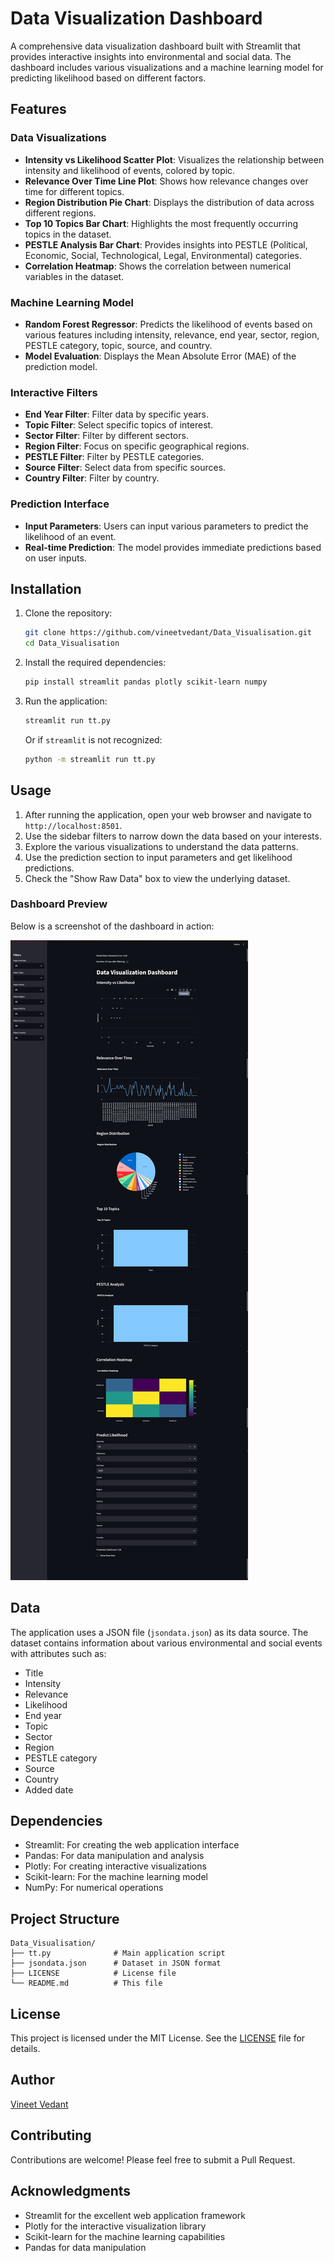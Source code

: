 # Data Visualization Dashboard

A comprehensive data visualization dashboard built with Streamlit that provides interactive insights into environmental and social data. The dashboard includes various visualizations and a machine learning model for predicting likelihood based on different factors.

## Features

### Data Visualizations
- **Intensity vs Likelihood Scatter Plot**: Visualizes the relationship between intensity and likelihood of events, colored by topic.
- **Relevance Over Time Line Plot**: Shows how relevance changes over time for different topics.
- **Region Distribution Pie Chart**: Displays the distribution of data across different regions.
- **Top 10 Topics Bar Chart**: Highlights the most frequently occurring topics in the dataset.
- **PESTLE Analysis Bar Chart**: Provides insights into PESTLE (Political, Economic, Social, Technological, Legal, Environmental) categories.
- **Correlation Heatmap**: Shows the correlation between numerical variables in the dataset.

### Machine Learning Model
- **Random Forest Regressor**: Predicts the likelihood of events based on various features including intensity, relevance, end year, sector, region, PESTLE category, topic, source, and country.
- **Model Evaluation**: Displays the Mean Absolute Error (MAE) of the prediction model.

### Interactive Filters
- **End Year Filter**: Filter data by specific years.
- **Topic Filter**: Select specific topics of interest.
- **Sector Filter**: Filter by different sectors.
- **Region Filter**: Focus on specific geographical regions.
- **PESTLE Filter**: Filter by PESTLE categories.
- **Source Filter**: Select data from specific sources.
- **Country Filter**: Filter by country.

### Prediction Interface
- **Input Parameters**: Users can input various parameters to predict the likelihood of an event.
- **Real-time Prediction**: The model provides immediate predictions based on user inputs.

## Installation

1. Clone the repository:
   ```bash
   git clone https://github.com/vineetvedant/Data_Visualisation.git
   cd Data_Visualisation
   ```

2. Install the required dependencies:
   ```bash
   pip install streamlit pandas plotly scikit-learn numpy
   ```

3. Run the application:
   ```bash
   streamlit run tt.py
   ```
   Or if `streamlit` is not recognized:
   ```bash
   python -m streamlit run tt.py
   ```

## Usage

1. After running the application, open your web browser and navigate to `http://localhost:8501`.
2. Use the sidebar filters to narrow down the data based on your interests.
3. Explore the various visualizations to understand the data patterns.
4. Use the prediction section to input parameters and get likelihood predictions.
5. Check the "Show Raw Data" box to view the underlying dataset.

### Dashboard Preview

Below is a screenshot of the dashboard in action:

![Dashboard Preview](screencapture-localhost-8501-2025-08-21-12_12_28.png)

## Data

The application uses a JSON file (`jsondata.json`) as its data source. The dataset contains information about various environmental and social events with attributes such as:
- Title
- Intensity
- Relevance
- Likelihood
- End year
- Topic
- Sector
- Region
- PESTLE category
- Source
- Country
- Added date

## Dependencies

- Streamlit: For creating the web application interface
- Pandas: For data manipulation and analysis
- Plotly: For creating interactive visualizations
- Scikit-learn: For the machine learning model
- NumPy: For numerical operations

## Project Structure

```
Data_Visualisation/
├── tt.py              # Main application script
├── jsondata.json      # Dataset in JSON format
├── LICENSE            # License file
└── README.md          # This file
```

## License

This project is licensed under the MIT License. See the [LICENSE](LICENSE) file for details.

## Author

[Vineet Vedant](https://github.com/vineetvedant)

## Contributing

Contributions are welcome! Please feel free to submit a Pull Request.

## Acknowledgments

- Streamlit for the excellent web application framework
- Plotly for the interactive visualization library
- Scikit-learn for the machine learning capabilities
- Pandas for data manipulation
